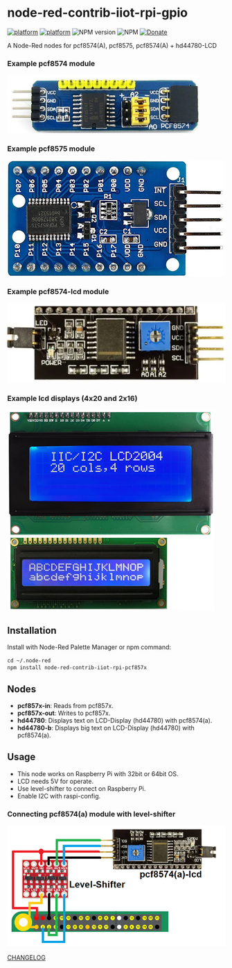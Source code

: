 # node-red-contrib-iiot-rpi-gpio

[![platform](https://img.shields.io/badge/platform-Node--RED-red)](https://nodered.org)
[![platform](https://img.shields.io/badge/platform-Raspberry--Pi-ff69b4)](https://www.raspberrypi.com/)
![NPM version](https://badge.fury.io/js/node-red-contrib-iiot-rpi-pcf857x.svg)
![NPM](https://img.shields.io/npm/l/node-red-contrib-iiot-rpi-pcf857x)
[![Donate](https://img.shields.io/badge/Donate-PayPal-yellow.svg)](https://www.paypal.com/cgi-bin/webscr?cmd=_s-xclick&hosted_button_id=ZDRCZBQFWV3A6)

A Node-Red nodes for pcf8574(A), pcf8575, pcf8574(A) + hd44780-LCD<br>

### **Example pcf8574 module**
![image info](images/pcf8574.png)

### **Example pcf8575 module**
![image info](images/pcf8575.png)

### **Example pcf8574-lcd module**
![image info](images/pcf8574-lcd.png)

### **Example lcd displays (4x20 and 2x16)**
![image info](images/hd44780.png)

## Installation
Install with Node-Red Palette Manager or npm command:
```
cd ~/.node-red
npm install node-red-contrib-iiot-rpi-pcf857x
```
## Nodes
- **pcf857x-in**: Reads from pcf857x.
- **pcf857x-out**: Writes to pcf857x.
- **hd44780**: Displays text on LCD-Display (hd44780) with pcf8574(a).
- **hd44780-b**: Displays big text on LCD-Display (hd44780) with pcf8574(a).

## Usage
- This node works on Raspberry Pi with 32bit or 64bit OS.
- LCD needs 5V for operate.
- Use level-shifter to connect on Raspberry Pi.
- Enable I2C with raspi-config.

### **Connecting pcf8574(a) module with level-shifter**
![image info](images/connecting-lcd.png)

[CHANGELOG](CHANGELOG.md)<br>